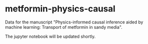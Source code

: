 # metformin-physics-causal
Data for the manuscript "Physics-informed causal inference aided by machine learning:  Transport of metformin in sandy media".

The jupyter notebook will be updated shortly.
